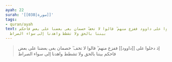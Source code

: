 ```yaml
---
ayah: 22
surah: '[[038|سورة]]'
tags:
- quran/ayah
text: إذ دخلوا على داوود ففزع منهم ۖ قالوا لا تخف ۖ خصمان بغى بعضنا على بعض فاحكم
  بيننا بالحق ولا تشطط واهدنا إلى سواء الصراط
---
```

> إذ دخلوا على [[داوود]] ففزع منهم ۖ قالوا لا تخف ۖ خصمان بغى بعضنا على بعض فاحكم بيننا بالحق ولا تشطط واهدنا إلى سواء الصراط
